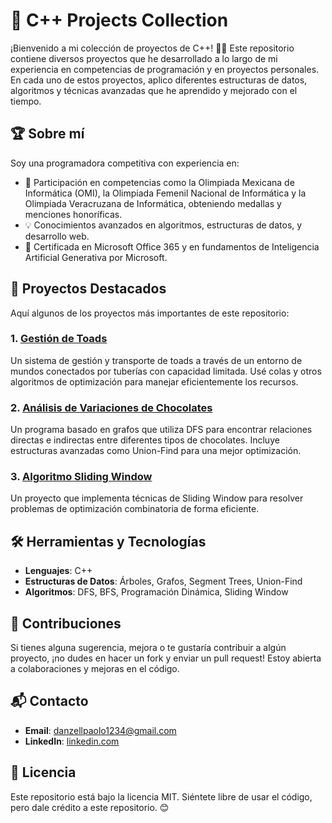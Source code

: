# 🚀 C++ Projects Collection

¡Bienvenido a mi colección de proyectos de C++! 👩‍💻 Este repositorio contiene diversos proyectos que he desarrollado a lo largo de mi experiencia en competencias de programación y en proyectos personales. En cada uno de estos proyectos, aplico diferentes estructuras de datos, algoritmos y técnicas avanzadas que he aprendido y mejorado con el tiempo.

## 🏆 Sobre mí

Soy una programadora competitiva con experiencia en:

- 🥇 Participación en competencias como la Olimpiada Mexicana de Informática (OMI), la Olimpiada Femenil Nacional de Informática y la Olimpiada Veracruzana de Informática, obteniendo medallas y menciones honoríficas.
- 💡 Conocimientos avanzados en algoritmos, estructuras de datos, y desarrollo web.
- 📜 Certificada en Microsoft Office 365 y en fundamentos de Inteligencia Artificial Generativa por Microsoft.

## 📂 Proyectos Destacados

Aquí algunos de los proyectos más importantes de este repositorio:

### 1. **[Gestión de Toads](./path-to-project)** 
Un sistema de gestión y transporte de toads a través de un entorno de mundos conectados por tuberías con capacidad limitada. Usé colas y otros algoritmos de optimización para manejar eficientemente los recursos.

### 2. **[Análisis de Variaciones de Chocolates](./path-to-project)** 
Un programa basado en grafos que utiliza DFS para encontrar relaciones directas e indirectas entre diferentes tipos de chocolates. Incluye estructuras avanzadas como Union-Find para una mejor optimización.

### 3. **[Algoritmo Sliding Window](./path-to-project)** 
Un proyecto que implementa técnicas de Sliding Window para resolver problemas de optimización combinatoria de forma eficiente.

## 🛠️ Herramientas y Tecnologías

- **Lenguajes**: C++
- **Estructuras de Datos**: Árboles, Grafos, Segment Trees, Union-Find
- **Algoritmos**: DFS, BFS, Programación Dinámica, Sliding Window

## 🤝 Contribuciones

Si tienes alguna sugerencia, mejora o te gustaría contribuir a algún proyecto, ¡no dudes en hacer un fork y enviar un pull request! Estoy abierta a colaboraciones y mejoras en el código.

## 📬 Contacto

- **Email**: [danzellpaolo1234@gmail.com](mailto:danzellpaolo1234@gmail.com)
- **LinkedIn**:  [linkedin.com](https://www.linkedin.com/in/danzell-paolo-162536312/)  

## 🔗 Licencia

Este repositorio está bajo la licencia MIT. Siéntete libre de usar el código, pero dale crédito a este repositorio. 😊
